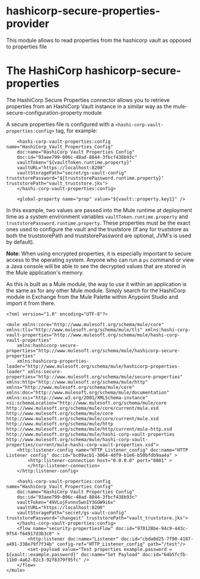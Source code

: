# hashicorp-secure-properties-provider
This module allows to read properties from the hashicorp vault as opposed to properties file

 

# The HashiCorp hashicorp-secure-properties

The HashiCorp Secure Properties connector allows you to retrieve properties from an HashiCorp Vault instance in a similar way as the mule-secure-configuration-property module

A secure properties file is configured with a `<hashi-corp-vault-properties:config>` tag, for example:

```
    <hashi-corp-vault-properties:config name="HashiCorp_Vault_Properties_Config" 
	doc:name="HashiCorp Vault Properties Config" 
	doc:id="93aee799-006c-48ad-8844-3fbcf438b93c" 
	vaultToken="${vaultToken.runtime.property}"
	vaultURL="https://localhost:8200" 
	vaultStoragePath="secret/gs-vault-config" truststorePassword="${truststorePassword.runtime.property}" truststorePath="vault_truststore.jks">
	</hashi-corp-vault-properties:config>

    <global-property name="prop" value="${vault::property.key1}" />
```

In this example, two values are passed into the Mule runtime at deployment time as a system environment variables `vaultToken.runtime.property` and `truststorePassword.runtime.property`. These properties must be the exact ones used to configure the vault and the truststore (if any for truststore as both the truststorePath and truststorePassword are optional, JVM's is used by default).

**Note**: When using encrypted properties, it is especially important to secure access to the operating system. Anyone who can run a `ps` command or view a Java console will be able to see the decrypted values that are stored in the Mule application's memory.

As this is built as a Mule module, the way to use it within an application is the same as for any other Mule module. Simply search for the HashiCorp module in Exchange from the Mule Palette within Anypoint Studio and import it from there.

```
<?xml version="1.0" encoding="UTF-8"?>

<mule xmlns:core="http://www.mulesoft.org/schema/mule/core" xmlns:tls="http://www.mulesoft.org/schema/mule/tls" xmlns:hashi-corp-vault-properties="http://www.mulesoft.org/schema/mule/hashi-corp-vault-properties"
	xmlns:hashicorp-secure-properties="http://www.mulesoft.org/schema/mule/hashicorp-secure-properties"
	xmlns:hashicorp-properties-loader="http://www.mulesoft.org/schema/mule/hashicorp-properties-loader" xmlns:secure-properties="http://www.mulesoft.org/schema/mule/secure-properties" xmlns:http="http://www.mulesoft.org/schema/mule/http" xmlns="http://www.mulesoft.org/schema/mule/core" xmlns:doc="http://www.mulesoft.org/schema/mule/documentation" xmlns:xsi="http://www.w3.org/2001/XMLSchema-instance" xsi:schemaLocation="http://www.mulesoft.org/schema/mule/core http://www.mulesoft.org/schema/mule/core/current/mule.xsd http://www.mulesoft.org/schema/mule/core http://www.mulesoft.org/schema/mule/core/current/mule.xsd
http://www.mulesoft.org/schema/mule/http http://www.mulesoft.org/schema/mule/http/current/mule-http.xsd
http://www.mulesoft.org/schema/mule/hashi-corp-vault-properties http://www.mulesoft.org/schema/mule/hashi-corp-vault-properties/current/mule-hashi-corp-vault-properties.xsd">
	<http:listener-config name="HTTP_Listener_config" doc:name="HTTP Listener config" doc:id="bc09acb1-3064-4df9-b1e6-b50bfdb9aa4a" >
		<http:listener-connection host="0.0.0.0" port="8081" >
		</http:listener-connection>
	</http:listener-config>

	<hashi-corp-vault-properties:config name="HashiCorp_Vault_Properties_Config" 
	doc:name="HashiCorp Vault Properties Config" 
	doc:id="93aee799-006c-48ad-8844-3fbcf438b93c" 
	vaultToken="49VLojFvnnv5wnIY3GGW9i6x" 
	vaultURL="https://localhost:8200" 
	vaultStoragePath="secret/gs-vault-config" truststorePassword="changeit" truststorePath="vault_truststore.jks">
	</hashi-corp-vault-properties:config>
	<flow name="security-propertiesFlow" doc:id="970128be-94c9-443c-9f54-f64917d3b3c0" >
		<http:listener doc:name="Listener" doc:id="cbda0d25-7f90-4187-a491-338e79f7f34b" config-ref="HTTP_Listener_config" path="/test"/>
		<set-payload value="Test properties example.password = ${vault::example.password}" doc:name="Set Payload" doc:id="64b5fcfb-11b0-4a62-82c3-92f8379f95fc" />
	</flow>
</mule>
```
